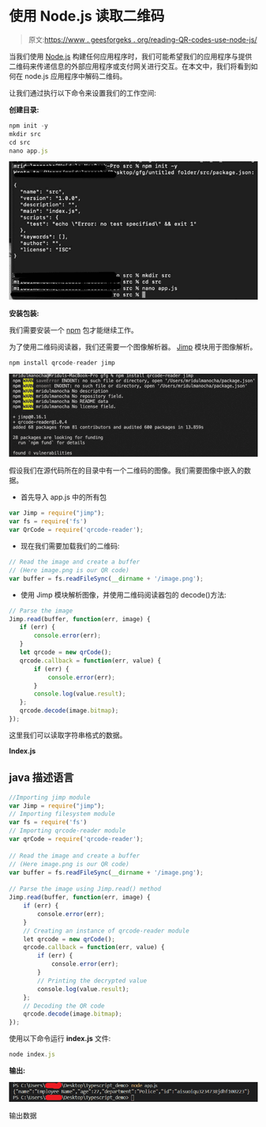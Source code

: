 # 使用 Node.js 读取二维码

> 原文:[https://www . geesforgeks . org/reading-QR-codes-use-node-js/](https://www.geeksforgeeks.org/reading-qr-codes-using-node-js/)

当我们使用 [Node.js](https://www.geeksforgeeks.org/nodejs-tutorials/) 构建任何应用程序时，我们可能希望我们的应用程序与提供二维码来传递信息的外部应用程序或支付网关进行交互。在本文中，我们将看到如何在 node.js 应用程序中解码二维码。

让我们通过执行以下命令来设置我们的工作空间:

**创建目录:**

```js
npm init -y
mkdir src
cd src
nano app.js
```

![](img/e026b52151f237c611d69690acd92771.png)

**安装包装:**

我们需要安装一个 [npm](https://www.geeksforgeeks.org/node-js-npm-node-package-manager/) 包才能继续工作。

为了使用二维码阅读器，我们还需要一个图像解析器。 [Jimp](https://www.geeksforgeeks.org/nodejs-jimp/) 模块用于图像解析。

```js
npm install qrcode-reader jimp
```

![](img/570081c59435e61c0a0a55989d4acbf8.png)

假设我们在源代码所在的目录中有一个二维码的图像。我们需要图像中嵌入的数据。

*   首先导入 app.js 中的所有包

```js
var Jimp = require("jimp");
var fs = require('fs')
var QrCode = require('qrcode-reader');
```

*   现在我们需要加载我们的二维码:

```js
// Read the image and create a buffer  
// (Here image.png is our QR code)
var buffer = fs.readFileSync(__dirname + '/image.png');
```

*   使用 Jimp 模块解析图像，并使用二维码阅读器包的 decode()方法:

```js
// Parse the image  
Jimp.read(buffer, function(err, image) {
   if (err) {
       console.error(err);
   }
   let qrcode = new qrCode();
   qrcode.callback = function(err, value) {
       if (err) {
           console.error(err);
       }
       console.log(value.result);
   };
   qrcode.decode(image.bitmap);
});
```

这里我们可以读取字符串格式的数据。

**Index.js**

## java 描述语言

```js
//Importing jimp module
var Jimp = require("jimp");
// Importing filesystem module
var fs = require('fs')
// Importing qrcode-reader module
var qrCode = require('qrcode-reader');

// Read the image and create a buffer
// (Here image.png is our QR code)
var buffer = fs.readFileSync(__dirname + '/image.png');

// Parse the image using Jimp.read() method
Jimp.read(buffer, function(err, image) {
    if (err) {
        console.error(err);
    }
    // Creating an instance of qrcode-reader module
    let qrcode = new qrCode();
    qrcode.callback = function(err, value) {
        if (err) {
            console.error(err);
        }
        // Printing the decrypted value
        console.log(value.result);
    };
    // Decoding the QR code
    qrcode.decode(image.bitmap);
});
```

使用以下命令运行 **index.js** 文件:

```js
node index.js
```

**输出:**

![](img/622a4452da6c77a3cb0a78a44e8979df.png)

输出数据